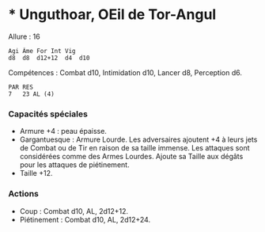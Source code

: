 # * Unguthoar, OEil de Tor-Angul

Allure : 16

	Agi	Âme	For	Int	Vig
	d8	d8	d12+12	d4	d10

Compétences : Combat d10, Intimidation d10, Lancer d8, Perception d6.

	PAR	RES
	7	23 AL (4)

### Capacités spéciales
- Armure +4 : peau épaisse.
- Gargantuesque : Armure Lourde. Les adversaires ajoutent +4 à leurs jets de Combat ou de Tir en raison de sa taille immense. Les attaques sont considérées comme des Armes Lourdes. Ajoute sa Taille aux dégâts pour les attaques de piétinement.
- Taille +12.

### Actions
- Coup : Combat d10, AL, 2d12+12.
- Piétinement : Combat d10, AL, 2d12+24.